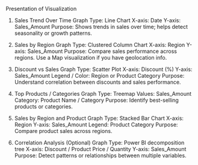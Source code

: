 Presentation of Visualization 

1. Sales Trend Over Time
Graph Type: Line Chart 
X-axis: Date
Y-axis: Sales_Amount
Purpose: Shows trends in sales over time; helps detect seasonality or growth patterns.

2. Sales by Region
Graph Type: Clustered Column Chart 
X-axis: Region
Y-axis: Sales_Amount
Purpose: Compare sales performance across regions. Use a Map visualization if you have geolocation info.

3. Discount vs Sales
Graph Type: Scatter Plot
X-axis: Discount (%)
Y-axis: Sales_Amount
Legend / Color: Region or Product Category
Purpose: Understand correlation between discounts and sales performance.

4. Top Products / Categories
Graph Type: Treemap
Values: Sales_Amount
Category: Product Name / Category
Purpose: Identify best-selling products or categories.

5. Sales by Region and Product
Graph Type: Stacked Bar Chart
X-axis: Region
Y-axis: Sales_Amount
Legend: Product Category
Purpose: Compare product sales across regions.

6. Correlation Analysis (Optional)
Graph Type: Power BI decomposition tree
X-axis: Discount / Product Price / Quantity
Y-axis: Sales_Amount
Purpose: Detect patterns or relationships between multiple variables.
